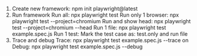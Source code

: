 1. Create new framework:
npm init playwright@latest
2. Run framework
Run all: npx playwright test
Run only 1 browser: npx playwright test --project=chromium
Run and show head: npx playwright test --project=chromium --head
Run 1 file: npx playwright test example.spec.js 
Run 1 test: Mark the test case as: test.only and run file
3. Trace and debug
Trace: npx playwright test example.spec.js --trace on
Debug: npx playwright test example.spec.js --debug
